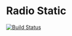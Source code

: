 # Radio Static

[![Build Status](https://travis-ci.org/bthesorceror/radio_static.png?branch=master)](https://travis-ci.org/bthesorceror/radio_static)
